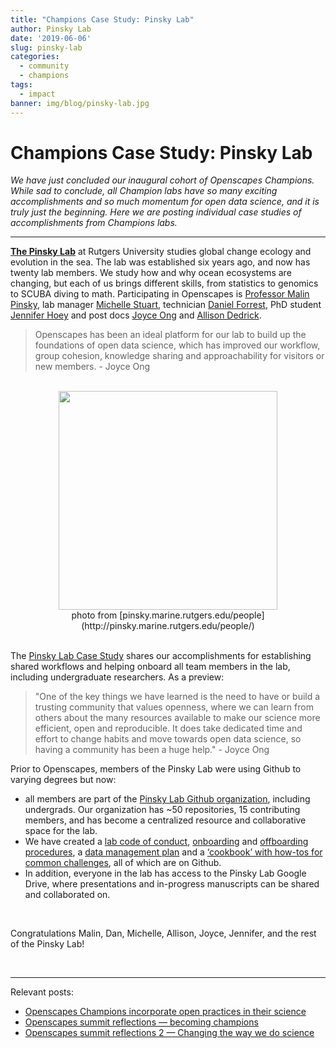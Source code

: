 ```yaml
---
title: "Champions Case Study: Pinsky Lab"
author: Pinsky Lab
date: '2019-06-06'
slug: pinsky-lab
categories:
  - community
  - champions
tags:
  - impact
banner: img/blog/pinsky-lab.jpg
---
```


# Champions Case Study: Pinsky Lab 

*We have just concluded our inaugural cohort of Openscapes Champions. While sad to conclude, all Champion labs have so many exciting accomplishments and so much momentum for open data science, and it is truly just the beginning. Here we are posting individual case studies of accomplishments from Champions labs.*

---

[**The Pinsky Lab**](http://pinsky.marine.rutgers.edu/) at Rutgers University studies global change ecology and evolution in the sea. The lab was established six years ago, and now has twenty lab members. We study how and why ocean ecosystems are changing, but each of us brings different skills, from statistics to genomics to SCUBA diving to math. Participating in Openscapes is [Professor Malin Pinsky](http://pinsky.marine.rutgers.edu/people/malin-pinsky/), lab manager [Michelle Stuart](http://pinsky.marine.rutgers.edu/people/michelle-stuart/), technician [Daniel Forrest](https://github.com/df511), PhD student [Jennifer Hoey](https://marine.rutgers.edu/~jahoey/) and post docs [Joyce Ong](https://scholar.google.com/citations?user=BLU4J8QAAAAJ&hl=en) and [Allison Dedrick](https://agdedrick.weebly.com/).

> Openscapes has been an ideal platform for our lab to build up the foundations of open data science, which has improved our workflow, group cohesion, knowledge sharing and approachability for visitors or new members. - Joyce Ong

<br> 

<center>
  <a><img src="/img/blog/pinsky-lab.jpg" width="350px"></a>
  <figcaption>photo from [pinsky.marine.rutgers.edu/people](http://pinsky.marine.rutgers.edu/people/)</figcaption>
</center>

<br>

The [Pinsky Lab Case Study](https://docs.google.com/document/d/1sO6S-dXEf9d9EH09qvnqDc_JY9SKLF3O2Ai5ktHqJi4/edit?ts=5cf92e78#) shares our accomplishments for establishing shared workflows and helping onboard all team members in the lab, including undergraduate researchers. As a preview: 

> "One of the key things we have learned is the need to have or build a trusting community that values openness, where we can learn from others about the many resources available to make our science more efficient, open and reproducible. It does take dedicated time and effort to change habits and move towards open data science, so having a community has been a huge help." - Joyce Ong

Prior to Openscapes, members of the Pinsky Lab were using Github to varying degrees but now:

- all members are part of the [Pinsky Lab Github organization](https://github.com/pinskylab), including undergrads. Our organization has ~50 repositories, 15 contributing members, and has become a centralized resource and collaborative space for the lab. 
- We have created a [lab code of conduct](https://docs.google.com/document/d/e/2PACX-1vSBKYZVmIAtyDjc7QiEbggeiVJmUmFw3P8Tf0HAB_VZuYMSzAQAR3CphP2bfrHWohW2oCDkDPFM7_oD/pub), [onboarding](https://github.com/pinskylab/how_we_work/blob/master/onboarding.md ) and [offboarding procedures](https://github.com/pinskylab/how_we_work/blob/master/offboarding.md), a [data management plan](https://github.com/pinskylab/how_we_work/blob/master/data-management.md) and a [‘cookbook’ with how-tos for common challenges](https://github.com/pinskylab/pinskylab_methods/blob/master/cookbook.md), all of which are on Github. 
- In addition, everyone in the lab has access to the Pinsky Lab Google Drive, where presentations and in-progress manuscripts can be shared and collaborated on.

<br>

Congratulations Malin, Dan, Michelle, Allison, Joyce, Jennifer, and the rest of the Pinsky Lab! 

<br>

---

Relevant posts: 

- [Openscapes Champions incorporate open practices in their science](https://www.openscapes.org/blog/2019/03/27/champions-incorporate-open-science/)
- [Openscapes summit reflections — becoming champions](https://www.openscapes.org/blog/2019/04/08/summit-reflections1/)
- [Openscapes summit reflections 2 — Changing the way we do science](https://www.openscapes.org/blog/2019/04/25/summit-reflections2/)

<br>

